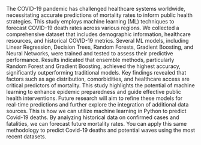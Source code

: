 The COVID-19 pandemic has challenged healthcare systems worldwide, necessitating accurate predictions of mortality rates to inform public health strategies. This study employs machine learning (ML) techniques to forecast COVID-19 death rates across various regions. We collected a comprehensive dataset that includes demographic information, healthcare resources, and historical COVID-19 metrics. Several ML models, including Linear Regression, Decision Trees, Random Forests, Gradient Boosting, and Neural Networks, were trained and tested to assess their predictive performance.
Results indicated that ensemble methods, particularly Random Forest and Gradient Boosting, achieved the highest accuracy, significantly outperforming traditional models. Key findings revealed that factors such as age distribution, comorbidities, and healthcare access are critical predictors of mortality. This study highlights the potential of machine learning to enhance epidemic preparedness and guide effective public health interventions. Future research will aim to refine these models for real-time predictions and further explore the integration of additional data sources.
This is how we can utilize machine learning in Python to predict Covid-19 deaths. By analyzing historical data on confirmed cases and fatalities, we can forecast future mortality rates. You can apply this same methodology to predict Covid-19 deaths and potential waves using the most recent datasets.

